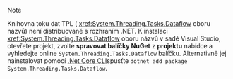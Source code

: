 > [!NOTE]
> Knihovna toku dat TPL ( <xref:System.Threading.Tasks.Dataflow> oboru názvů) není distribuované s rozhraním .NET. K instalaci <xref:System.Threading.Tasks.Dataflow> oboru názvů v sadě Visual Studio, otevřete projekt, zvolte **spravovat balíčky NuGet** z **projektu** nabídce a vyhledejte online `System.Threading.Tasks.Dataflow` balíčku. Alternativně jej nainstalovat pomocí [.Net Core CLI](~/docs/core/tools/index.md)spusťte `dotnet add package System.Threading.Tasks.Dataflow`.
